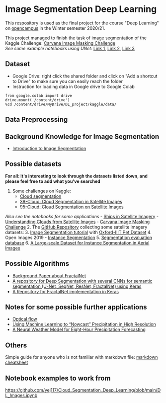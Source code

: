 # Image Segmentation Deep Learning 

This respository is used as the final project for the course "Deep Learning" on [opencampus](https://edu.opencampus.sh/) in the Winter semester 2020/21.

This project managed to finish the task of image segmentation of the Kaggle Challenge: [Carvana Image Masking Challenge](https://www.kaggle.com/c/carvana-image-masking-challenge/overview)<br>
*See some example notebooks using UNet:* [Link 1](https://www.kaggle.com/hotuanlong/u-net/notebook), [Link 2](https://www.kaggle.com/gargkaman7/semantic-segemntation), [Link 3](https://www.kaggle.com/uysimty/carvana-image-masking#Model)


## Dataset
- Google Drive: right click the shared folder and click on "Add a shortcut to Drive" to make sure you can easily reach the folder
- Instruction for loading data in Google drive to Google Colab
```
from google.colab import drive
drive.mount('/content/drive')
%cd /content/drive/MyDrive/DL_project/kaggle/data/
```

## Data Preprocessing

## Background Knowledge for Image Segmentation
* [Introduction to Image Segmentation](https://www.analyticsvidhya.com/blog/2019/04/introduction-image-segmentation-techniques-python/)

## Possible datasets
**For all: It's interesting to look through the datasets listed down, and please feel free to add what you've searched**
1. Some challenges on Kaggle:
    - [Cloud segmentation](https://www.kaggle.com/sorour/38cloud-cloud-segmentation-in-satellite-images)
    - [38-Cloud: Cloud Segmentation in Satellite Images](https://www.kaggle.com/sorour/38cloud-cloud-segmentation-in-satellite-images)
    - [95-Cloud: Cloud Segmentation on Satellite Images](https://www.kaggle.com/sorour/95cloud-cloud-segmentation-on-satellite-images/version/1)

*Also see the notebooks for some applications*
    - [Ships in Satellite Imagery](https://www.kaggle.com/rhammell/ships-in-satellite-imagery)
    - [Understanding Clouds from Satellite Images](https://www.kaggle.com/c/understanding_cloud_organization) 
    - [Carvana Image Masking Challenge](https://www.kaggle.com/c/carvana-image-masking-challenge/overview)
2. The [GitHub Repository](https://github.com/chrieke/awesome-satellite-imagery-datasets) collecting some satellite imagery datasets: 
3. [Image Segmentation tutorial](https://www.tensorflow.org/tutorials/images/segmentation) with [Oxford-IIIT Pet Dataset](https://www.robots.ox.ac.uk/%7Evgg/data/pets/)
4. Open Images 2019 - [Instance Segmentation](https://www.kaggle.com/c/open-images-2019-instance-segmentation/data)
5. [Segmentation evaluation database](http://www.wisdom.weizmann.ac.il/~vision/Seg_Evaluation_DB/index.html)
6. [A Large-scale Dataset for Instance Segmentation in Aerial Images](https://captain-whu.github.io/iSAID/dataset.html)

## Possible Algorithms
* [Background Paper about FractalNet](https://arxiv.org/pdf/1605.07648.pdf)
* [A repository for Deep Segmentation with several CNNs for semantic segmentation (U-Net, SegNet, ResNet, FractalNet) using Keras](https://github.com/danielelic/deep-segmentation/blob/master/train_fractal_unet.py)
* [A Repository for FractalNet implementation in Keras](https://github.com/snf/keras-fractalnet/blob/master/src/fractalnet.py)


## Notes for some possible further applications
* [Optical flow](https://nanonets.com/blog/optical-flow/)
* [Using Machine Learning to “Nowcast” Precipitation in High Resolution](https://ai.googleblog.com/2020/01/using-machine-learning-to-nowcast.html)
* [A Neural Weather Model for Eight-Hour Precipitation Forecasting](https://ai.googleblog.com/2020/03/a-neural-weather-model-for-eight-hour.html)


## Others 
Simple guide for anyone who is not familiar with markdown file: [markdown cheatsheet](https://guides.github.com/pdfs/markdown-cheatsheet-online.pdf)

## Notebook examples to work from
https://github.com/yej117/Cloud_Segmentation_Deep_Learning/blob/main/DL_Images.ipynb



